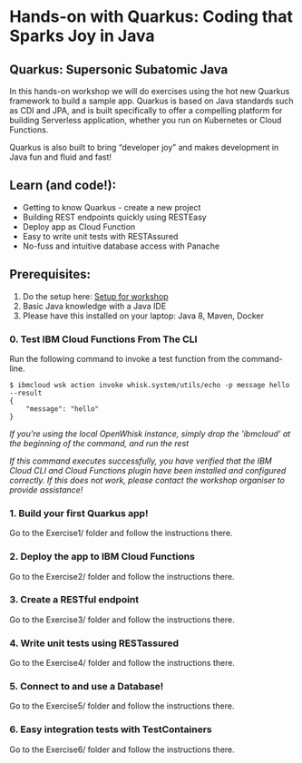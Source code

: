 # Hands-on with Quarkus: Coding that Sparks Joy in Java
## Quarkus: Supersonic Subatomic Java

In this hands-on workshop we will do exercises using the hot new Quarkus framework to build a sample app. Quarkus is based on Java standards such as CDI and JPA, and is built specifically to offer a compelling platform for building Serverless application, whether you run on Kubernetes or Cloud Functions.

Quarkus is also built to bring “developer joy” and makes development in Java fun and fluid and fast!

## Learn (and code!):
* Getting to know Quarkus - create a new project
* Building REST endpoints quickly using RESTEasy
* Deploy app as Cloud Function
* Easy to write unit tests with RESTAssured
* No-fuss and intuitive database access with Panache


## Prerequisites: 
1. Do the setup here: [Setup for workshop](https://github.com/prpatel/Serverless-Workshop-Setup-All-Platforms)
2. Basic Java knowledge with a Java IDE
3. Please have this installed on your laptop: Java 8, Maven, Docker

### 0. Test IBM Cloud Functions From The CLI

Run the following command to invoke a test function from the command-line.

   ```
   $ ibmcloud wsk action invoke whisk.system/utils/echo -p message hello --result
   {
       "message": "hello"
   }
   ```

*If you're using the local OpenWhisk instance, simply drop the 'ibmcloud' at the beginning of the command, and run the rest*

*If this command executes successfully, you have verified that the IBM Cloud CLI and Cloud Functions plugin have been installed and configured correctly. If this does not work, please contact the workshop organiser to provide assistance!*

### 1. Build your first Quarkus app!
Go to the Exercise1/ folder and follow the instructions there. 

### 2. Deploy the app to IBM Cloud Functions 
Go to the Exercise2/ folder and follow the instructions there.

### 3. Create a RESTful endpoint
Go to the Exercise3/ folder and follow the instructions there. 

### 4. Write unit tests using RESTassured
Go to the Exercise4/ folder and follow the instructions there. 

### 5. Connect to and use a Database! 
Go to the Exercise5/ folder and follow the instructions there. 

### 6. Easy integration tests with TestContainers 
Go to the Exercise6/ folder and follow the instructions there. 
